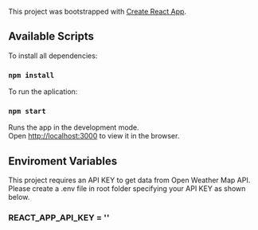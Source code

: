 This project was bootstrapped with [Create React App](https://github.com/facebook/create-react-app).

## Available Scripts

To install all dependencies:

### `npm install`

To run the aplication:

### `npm start`
Runs the app in the development mode.<br />
Open [http://localhost:3000](http://localhost:3000) to view it in the browser.

## Enviroment Variables
This project requires an API KEY to get data from Open Weather Map API. Please create a .env file in root folder specifying your API KEY as shown below.

### REACT_APP_API_KEY = '<yourapikey>'


